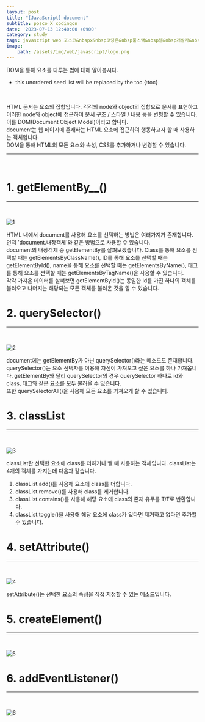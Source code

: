 ```yaml
---
layout: post
title: "[JavaScript] document"
subtitle: posco X codingon
date: '2023-07-13 12:40:00 +0900'
category: study
tags: javascript web 포스코&nbspx&nbsp코딩온&nbsp풀스택&nbsp웹&nbsp개발자&nbsp부트캠프&nbsp8기
image:
    path: /assets/img/web/javascript/logo.png
---
```


DOM을 통해 요소를 다루는 법에 대해 알아봅시다.<br>

<!--more-->

* this unordered seed list will be replaced by the toc
{:toc}
<br>

HTML 문서는 요소의 집합입니다. 각각의 node와 object의 집합으로 문서를 표현하고 이러한 node와 object에 접근하여 문서 구조 / 스타일 / 내용 등을 변형할 수 있습니다. 이를 DOM(Document Object Model)이라고 합니다.<br>
document는 웹 페이지에 존재하는 HTML 요소에 접근하여 행동하고자 할 때 사용하는 객체입니다.<br>
DOM을 통해 HTML의 모든 요소와 속성, CSS를 추가하거나 변경할 수 있습니다.<br>

---
<br>

# 1. getElementBy__()
---
<br>

![1](/assets/img/web/spring/2023-07-13-[JavaScript]_DOM/1.png)
<br>

HTML 내에서 document를 사용해 요소를 선택하는 방법은 여러가지가 존재합니다. 먼저 'document.내장객체'와 같은 방법으로 사용할 수 있습니다.<br>
document의 내장객체 중 getElementBy를 살펴보겠습니다.  Class를 통해 요소를 선택할 때는 getElementsByClassName(), ID를 통해 요소를 선택할 때는 getElementById(), name을 통해 요소를 선택할 때는 getElementsByName(), 태그를 통해 요소를 선택할 때는 getElementsByTagName()을 사용할 수 있습니다.<br>
각각 가져온 데이터를 살펴보면 getElementById()는 동일한 Id를 가진 하나의 객체를 불러오고 나머지는 해당되는 모든 객체를 불러온 것을 알 수 있습니다.<br>

# 2. querySelector()
---
<br>

![2](/assets/img/web/spring/2023-07-13-[JavaScript]_DOM/2.png)
<br>

document에는 getElementBy가 아닌 querySelector()라는 메소드도 존재합니다.<br>
querySelector()는 요소 선택자를 이용해 자신이 가져오고 싶은 요소를 하나 가져옵니다. getElementBy와 달리 querySelector의 경우 querySelector 하나로 id와 class, 태그와 같은 요소를 모두 불러올 수 있습니다.<br>
또한 querySelectorAll()을 사용해 모든 요소를 가져오게 할 수 있습니다.<br>


# 3. classList
---
<br>

![3](/assets/img/web/spring/2023-07-13-[JavaScript]_DOM/3.png)
<br>

classList란 선택한 요소에 class를 더하거나 뺄 때 사용하는 객체입니다. classList는 4개의 객체를 가지는데 다음과 같습니다.<br>
1. classList.add()를 사용해 요소에 class를 더합니다.<br>
2. classList.remove()를 사용해 class를 제거합니다.<br>
3. classList.contains()를 사용해 해당 요소에 class의 존재 유무를 T/F로 반환합니다.<br>
4. classList.toggle()을 사용해 해당 요소에 class가 있다면 제거하고 없다면 추가할 수 있습니다.<br>


# 4. setAttribute()
---
<br>

![4](/assets/img/web/spring/2023-07-13-[JavaScript]_DOM/4.png)
<br>

setAttribute()는 선택한 요소의 속성을 직접 지정할 수 있는 메소드입니다.


# 5. createElement()
---
<br>

![5](/assets/img/web/spring/2023-07-13-[JavaScript]_DOM/5.png)
<br>



# 6. addEventListener()
---
<br>

![6](/assets/img/web/spring/2023-07-13-[JavaScript]_DOM/6.png)
<br>


